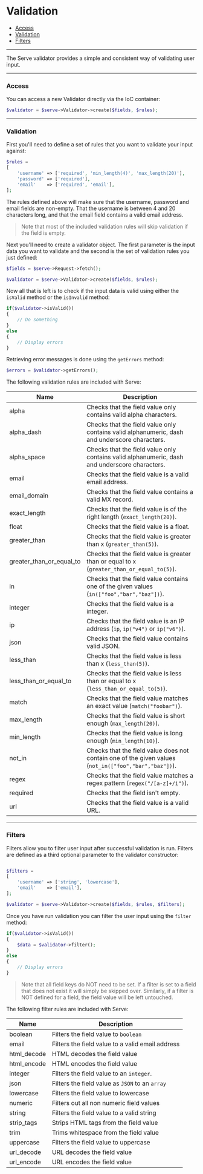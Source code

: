 # Validation

- [Access](#access)
- [Validation](#validation)
- [Filters](#filters)

--------------------------------------------------------

The Serve validator provides a simple and consistent way of validating user input.

--------------------------------------------------------

### Access

You can access a new Validator directly via the IoC container:
```php
$validator = $serve->Validator->create($fields, $rules);
```

--------------------------------------------------------

### Validation

First you'll need to define a set of rules that you want to validate your input against:
```php
$rules =
[
	'username' => ['required', 'min_length(4)', 'max_length(20)'],
	'password' => ['required'],
	'email'    => ['required', 'email'],
];
```

The rules defined above will make sure that the username, password and email fields are non-empty. That the username is between 4 and 20 characters long, and that the email field contains a valid email address.

> Note that most of the included validation rules will skip validation if the field is empty. 

Next you'll need to create a validator object. The first parameter is the input data you want to validate and the second is the set of validation rules you just defined:
```php
$fields = $serve->Request->fetch(); 

$validator = $serve->Validator->create($fields, $rules);
```

Now all that is left is to check if the input data is valid using either the `isValid` method or the `isInvalid` method:
```php
if($validator->isValid())
{
	// Do something
}
else
{
	// Display errors
}
```

Retrieving error messages is done using the `getErrors` method:
```php
$errors = $validator->getErrors();
```

The following validation rules are included with Serve:

| Name                     | Description                                                                                             |
|--------------------------|---------------------------------------------------------------------------------------------------------|
| alpha                    | Checks that the field value only contains valid alpha characters.                                       |
| alpha_dash               | Checks that the field value only contains valid alphanumeric, dash and underscore characters.           |
| alpha_space              | Checks that the field value only contains valid alphanumeric, dash and underscore characters.           |
| email                    | Checks that the field value is a valid email address.                                                   |
| email_domain             | Checks that the field value contains a valid MX record.                                                 |
| exact_length             | Checks that the field value is of the right length (`exact_length(20)`).                                |
| float                    | Checks that the field value is a float.                                                                 |
| greater_than             | Checks that the field value is greater than x (`greater_than(5)`).                                      |
| greater_than_or_equal_to | Checks that the field value is greater than or equal to x (`greater_than_or_equal_to(5)`).              |
| in                       | Checks that the field value contains one of the given values (`in(["foo","bar","baz"])`).               |
| integer                  | Checks that the field value is a integer.                                                               |
| ip                       | Checks that the field value is an IP address (`ip`, `ip("v4")` or `ip("v6")`).                          |
| json                     | Checks that the field value contains valid JSON.                                                        |
| less_than                | Checks that the field value is less than x (`less_than(5)`).                                            |
| less_than_or_equal_to    | Checks that the field value is less than or equal to x (`less_than_or_equal_to(5)`).                    |
| match                    | Checks that the field value matches an exact value (`match("foobar")`).                                 |
| max_length               | Checks that the field value is short enough (`max_length(20)`).                                         |
| min_length               | Checks that the field value is long enough (`min_length(10)`).                                          |
| not_in                   | Checks that the field value does not contain one of the given values (`not_in(["foo","bar","baz"])`).   |
| regex                    | Checks that the field value matches a regex pattern (`regex("/[a-z]+/i")`).                             |
| required                 | Checks that the field isn't empty.                                                                      |
| url                      | Checks that the field value is a valid URL.                                                             |

--------------------------------------------------------

### Filters

Filters allow you to filter user input after successful validation is run. Filters are defined as a third optional parameter to the validator constructor:


```php

$filters =
[
	'username' => ['string', 'lowercase'],
	'email'    => ['email'],
];

$validator = $serve->Validator->create($fields, $rules, $filters);
```

Once you have run validation you can filter the user input using the `filter` method:
```php
if($validator->isValid())
{
	$data = $validator->filter();
}
else
{
	// Display errors
}
```

> Note that all field keys do NOT need to be set. If a filter is set to a field that does not exist it will simply be skipped over. Similarly, if a filter is NOT defined for a field, the field value will be left untouched. 

The following filter rules are included with Serve:

| Name        | Description                                      |
|-------------|--------------------------------------------------|
| boolean     | Filters the field value to `boolean`             |
| email       | Filters the field value to a valid email address |
| html_decode | HTML decodes the field value                     |
| html_encode | HTML encodes the field value                     |
| integer     | Filters the field value to an `integer`.         |
| json        | Filters the field value as `JSON` to an `array`  |
| lowercase   | Filters the field value to lowercase             |
| numeric     | Filters out all non numeric field values         |
| string      | Filters the field value to a valid string        |
| strip_tags  | Strips HTML tags from the field value            |
| trim        | Trims whitespace from the field value            |
| uppercase   | Filters the field value to uppercase             |
| url_decode  | URL decodes the field value                      |
| url_encode  | URL encodes the field value                      |
